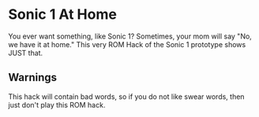 # Sonic 1 At Home

You ever want something, like Sonic 1? Sometimes, your mom will say "No, we have it at home."
This very ROM Hack of the Sonic 1 prototype shows JUST that.

## Warnings
This hack will contain bad words, so if you do not like swear words, then just don't play this ROM hack.
